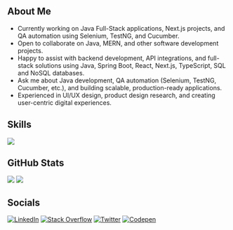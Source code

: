 ## About Me

- Currently working on Java Full-Stack applications, Next.js projects, and QA automation using Selenium, TestNG, and Cucumber. <br>
- Open to collaborate on Java, MERN, and other software development projects. <br>
- Happy to assist with backend development, API integrations, and full-stack solutions using Java, Spring Boot, React, Next.js, TypeScript, SQL and NoSQL databases. <br>
- Ask me about Java development, QA automation (Selenium, TestNG, Cucumber, etc.), and building scalable, production-ready applications. <br>
- Experienced in UI/UX design, product design research, and creating user-centric digital experiences. <br>

## Skills

  <a href="https://skillicons.dev" align="center">
    <img align="center" src="https://skillicons.dev/icons?i=react,next,figma,notion,js,vite,nodejs,npm,git,html,css,bootstrap,materialui,tailwind,styledcomponents,express,postman,firebase,mongodb,postgres,netlify,vercel,java,typescript,github,redux,googlecloud,vscode,python,mysql,prisma,heroku,selenium,aws,docker,jenkins,babel,bash,eclipse,fastapi,gherkin,maven,idea,powershell,webstorm,webpack,vscode,replit" />
  </a>

  
## GitHub Stats
![](https://github-readme-streak-stats.herokuapp.com/?user=SHERLOCKx90&theme=midnight-purple&hide_border=false)
![](https://github-readme-stats.vercel.app/api/top-langs/?username=SHERLOCKx90&theme=midnight-purple&hide_border=false&include_all_commits=true&count_private=true&layout=compact)


## Socials
[![LinkedIn](https://img.shields.io/badge/LinkedIn-%230077B5.svg?logo=linkedin&logoColor=white)](https://www.linkedin.com/in/subhadeep-chell-a6b3a524b/) [![Stack Overflow](https://img.shields.io/badge/-Stackoverflow-FE7A16?logo=stack-overflow&logoColor=white)](https://stackoverflow.com/users/21597352/subhadeep-chell) [![Twitter](https://img.shields.io/badge/Twitter-%231DA1F2.svg?logo=Twitter&logoColor=white)](https://twitter.com/subhadeepchell) [![Codepen](https://img.shields.io/badge/Codepen-000000?style=for-the-badge&logo=codepen&logoColor=white)](https://codepen.io/SHERLOCKx90)

